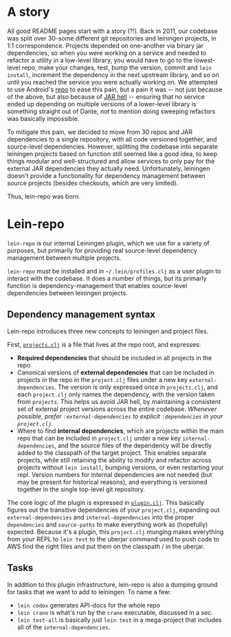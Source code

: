 # A story 

All good README pages start with a story (?!).  Back in 2011, our codebase was split over 30-some different git repositories and leiningen projects, in 1:1 correspondence.  Projects depended on one-another via binary jar dependencies, so when you were working on a service and needed to refactor a utility in a low-level library, you would have to go to the lowest-level repo, make your changes, test, bump the version, commit and `lein install`, increment the dependency in the next upstream library, and so on until you reached the service you were actually working on.  We attempted to use Android's [repo](https://source.android.com/source/using-repo.html) to ease this pain, but a pain it was -- not just because of the above, but also because of [JAR hell](http://en.wikipedia.org/wiki/Java_Classloader#JAR_hell) -- ensuring that no service ended up depending on multiple versions of a lower-level library is something straight out of Dante, not to mention doing sweeping refactors was basically impossible.  

To mitigate this pain, we decided to move from 30 repos and JAR dependencies to a single repository, with all code versioned together, and source-level dependencies.  However, splitting the codebase into separate leiningen projects based on function still seemed like a good idea, to keep things modular and well-structured and allow services to only pay for the external JAR dependencies they actually need.  Unfortunately, leiningen doesn't provide a functionality for dependency management between source projects (besides checkouts, which are very limited).

Thus, lein-repo was born.

# Lein-repo

`lein-repo` is our internal Leiningen plugin, which we use for a variety of purposes, but primarily for providing real source-level dependency management between multiple projects.    

`lein-repo` must be installed and in `~/.lein/profiles.clj` as a user plugin to interact with the codebase.  It does a number of things, but its primarly function is dependency-management that enables source-level dependencies between leiningen projects.  

## Dependency management syntax

Lein-repo introduces three new concepts to leiningen and project files.  

First, [`projects.clj`](https://github.com/plumatic/grab-bag/blob/master/projects.clj) is a file that lives at the repo root, and expresses:

 - **Required dependencies** that should be included in all projects in the repo
 - Canonical versions of **external dependencies** that can be included in projects in the repo in the `project.clj` files under a new key `external-dependencies`.  The version is only expressed once in `projects.clj`, and each `project.clj` only names the dependency, with the version taken from `projects`.  This helps us avoid JAR hell, by maintaining a consistent set of external project versions across the entire codebase.  *Whenever possible, prefer `:external-dependencies` to explicit `:dependencies` in your `project.clj`.*
 - Where to find **internal dependencies**, which are projects within the main repo that can be included in `project.clj` under a new key `internal-dependencies`, and the source files of the dependency will be directly added to the classpath of the target project.  This enables separate projects, while still retaining the ability to modify and refactor across projects without `lein install`, bumping versions, or even restarting your repl.  Version numbers for internal dependencies are not needed (but may be present for historical reasons), and everything is versioned together in the single top-level git repository.

The core logic of the plugin is expressed in [`plugin.clj`](https://github.com/plumatic/grab-bag/blob/master/external/lein-repo/src/lein_repo/plugin.clj).  This basically figures out the transitive dependencies of your `project.clj`, expanding out `external-dependencies` and `internal-dependencies` into the proper `dependencies` and `source-paths` to make everything work as (hopefully) expected.  Because it's a plugin, this `project.clj` munging makes everything from your REPL to `lein test` to the uberjar command used to push code to AWS find the right files and put them on the classpath / in the uberjar.  

## Tasks 

In addition to this plugin infrastructure, lein-repo is also a dumping ground for tasks that we want to add to leiningen.  To name a few:
 
  - `lein codox` generates API-docs for the whole repo
  - `lein crane` is what's run by the `crane` executable, discussed in a sec.
  - `lein test-all` is basically just `lein test` in a mega-project that includes all of the `internal-dependencies`.
